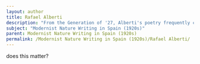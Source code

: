 ```yaml
---
layout: author
title: Rafael Alberti
description: "From the Generation of '27, Alberti's poetry frequently celebrates nature, intertwining personal and social themes with a rich, lyrical style that reflects the beauty and struggles found within the natural environment."
subject: "Modernist Nature Writing in Spain (1920s)"
parent: Modernist Nature Writing in Spain (1920s)
permalink: /Modernist Nature Writing in Spain (1920s)/Rafael Alberti/
---
```


does this matter?
